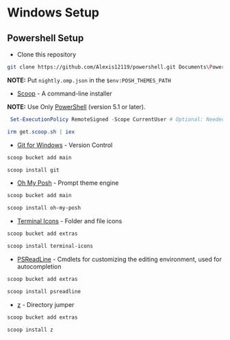 # Windows Setup

## Powershell Setup

* Clone this repository
```sh
git clone https://github.com/Alexis12119/powershell.git Documents\Powershell
```
**NOTE:** Put `nightly.omp.json` in the `$env:POSH_THEMES_PATH`

* [Scoop](https://scoop.sh/) - A command-line installer

**NOTE:** Use Only [PowerShell](https://github.com/PowerShell/PowerShell) (version 5.1 or later). 

```ps1
 Set-ExecutionPolicy RemoteSigned -Scope CurrentUser # Optional: Needed to run a remote script the first time
```

```ps1
irm get.scoop.sh | iex
```

* [Git for Windows](https://gitforwindows.org/) - Version Control

```ps1
scoop bucket add main
```

```ps1
scoop install git
```

* [Oh My Posh](https://ohmyposh.dev/) - Prompt theme engine

```ps1
scoop bucket add main
```

```ps1
scoop install oh-my-posh
```

* [Terminal Icons](https://github.com/devblackops/Terminal-Icons) - Folder and file icons

```ps1
scoop bucket add extras
```

```ps1
scoop install terminal-icons
```

* [PSReadLine](https://docs.microsoft.com/en-us/powershell/module/psreadline/?view=powershell-7.2) - Cmdlets for customizing the editing environment, used for autocompletion

```ps1
scoop bucket add extras
```

```ps1
scoop install psreadline
```

* [z](https://www.powershellgallery.com/packages/z/1.1.13) - Directory jumper

```ps1
scoop bucket add extras
```

```ps1
scoop install z
```
